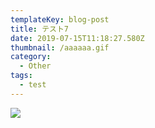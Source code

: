 ```yaml
---
templateKey: blog-post
title: テスト7
date: 2019-07-15T11:18:27.580Z
thumbnail: /aaaaaa.gif
category:
  - Other
tags:
  - test
---
```

![](/800-sneaker-219217-1.jpg)
